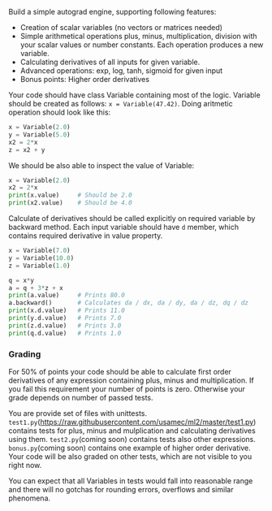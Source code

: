 Build a simple autograd engine, supporting following features:

* Creation of scalar variables (no vectors or matrices needed)
* Simple arithmetical operations plus, minus, multiplication, division with your scalar values or number constants. Each operation produces a new variable.
* Calculating derivatives of all inputs for given variable.
* Advanced operations: exp, log, tanh, sigmoid for given input
* Bonus points: Higher order derivatives

Your code should have class Variable containing most of the logic.
Variable should be created as follows: `x = Variable(47.42)`.
Doing aritmetic operation should look like this:

```python
x = Variable(2.0)
y = Variable(5.0)
x2 = 2*x
z = x2 + y
```

We should be also able to inspect the value of Variable:

```python
x = Variable(2.0)
x2 = 2*x
print(x.value)     # Should be 2.0
print(x2.value)    # Should be 4.0
```

Calculate of derivatives should be called explicitly on required variable by backward method.
Each input variable should have `d` member, which contains required derivative in value property.

```python
x = Variable(7.0)
y = Variable(10.0)
z = Variable(1.0)

q = x*y
a = q + 3*z + x
print(a.value)     # Prints 80.0
a.backward()       # Calculates da / dx, da / dy, da / dz, dq / dz
print(x.d.value)   # Prints 11.0
print(y.d.value)   # Prints 7.0
print(z.d.value)   # Prints 3.0
print(q.d.value)   # Prints 1.0
```

### Grading

For 50% of points your code should be able to calculate first order derivatives of any expression containing plus, minus and multiplication. If you fail this requirement your number of points is zero.
Otherwise your grade depends on number of passed tests.

You are provide set of files with unittests. `test1.py`(https://raw.githubusercontent.com/usamec/ml2/master/test1.py) contains tests for plus, minus and mulplication and calculating derivatives using them. `test2.py`(coming soon) contains tests also other expressions. `bonus.py`(coming soon) contains one example of higher order derivative. Your code will be also graded on other tests, which are not visible to you right now.

You can expect that all Variables in tests would fall into reasonable range and there will no gotchas for rounding errors, overflows and similar phenomena.

